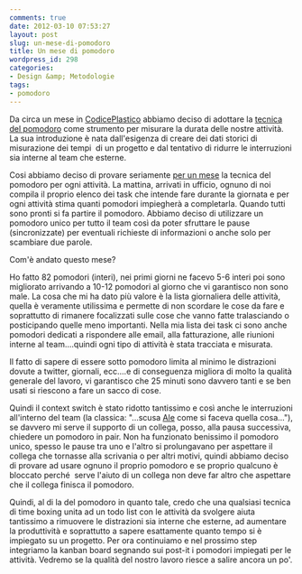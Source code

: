 ```yaml
---
comments: true
date: 2012-03-10 07:53:27
layout: post
slug: un-mese-di-pomodoro
title: Un mese di pomodoro
wordpress_id: 298
categories:
- Design &amp; Metodologie
tags:
- pomodoro
---
```


Da circa un mese in [CodicePlastico](http://www.codiceplastico.com) abbiamo deciso di adottare la [tecnica del pomodoro](http://www.pomodorotechnique.com/) come strumento per misurare la durata delle nostre attività.
La sua introduzione è nata dall'esigenza di creare dei dati storici di misurazione dei tempi  di un progetto e dal tentativo di ridurre le interruzioni sia interne al team che esterne.

Cosi abbiamo deciso di provare seriamente [per un mese](http://www.ted.com/talks/matt_cutts_try_something_new_for_30_days.html) la tecnica del pomodoro per ogni attività. La mattina, arrivati in ufficio, ognuno di noi compila il proprio elenco dei task che intende fare durante la giornata e per ogni attività stima quanti pomodori impiegherà a completarla. Quando tutti sono pronti si fa partire il pomodoro. Abbiamo deciso di utilizzare un pomodoro unico per tutto il team così da poter sfruttare le pause (sincronizzate) per eventuali richieste di informazioni o anche solo per scambiare due parole.

Com'è andato questo mese?



Ho fatto 82 pomodori (interi), nei primi giorni ne facevo 5-6 interi poi sono migliorato arrivando a 10-12 pomodori al giorno che vi garantisco non sono male. La cosa che mi ha dato più valore è la lista giornaliera delle attività, quella è veramente utilissima e permette di non scordare le cose da fare e soprattutto di rimanere focalizzati sulle cose che vanno fatte tralasciando o posticipando quelle meno importanti. Nella mia lista dei task ci sono anche pomodori dedicati a rispondere alle email, alla fatturazione, alle riunioni interne al team....quindi ogni tipo di attività è stata tracciata e misurata.

Il fatto di sapere di essere sotto pomodoro limita al minimo le distrazioni dovute a twitter, giornali, ecc....e di conseguenza migliora di molto la qualità generale del lavoro, vi garantisco che 25 minuti sono davvero tanti e se ben usati si riescono a fare un sacco di cose.

Quindi il context switch è stato ridotto tantissimo e così anche le interruzioni all'interno del team (la classica: "...scusa [Ale](http://blog.codiceplastico.com/melkio) come si faceva quella cosa..."), se davvero mi serve il supporto di un collega, posso, alla pausa successiva, chiedere un pomodoro in pair.
Non ha funzionato benissimo il pomodoro unico, spesso le pause tra uno e l'altro si prolungavano per aspettare il collega che tornasse alla scrivania o per altri motivi, quindi abbiamo deciso di provare ad usare ognuno il proprio pomodoro e se proprio qualcuno è bloccato perché  serve l'aiuto di un collega non deve far altro che aspettare che il collega finisca il pomodoro.

Quindi, al di la del pomodoro in quanto tale, credo che una qualsiasi tecnica di time boxing unita ad un todo list con le attività da svolgere aiuta tantissimo a rimuovere le distrazioni sia interne che esterne, ad aumentare la produttività e soprattutto a sapere esattamente quanto tempo si è impiegato su un progetto. Per ora continuiamo e nel prossimo step integriamo la kanban board segnando sui post-it i pomodori impiegati per le attività. Vedremo se la qualità del nostro lavoro riesce a salire ancora un po'.
